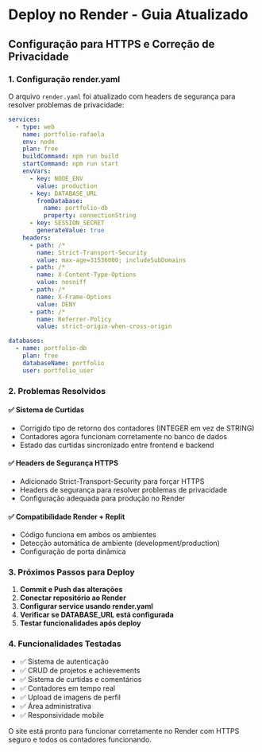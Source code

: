 # Deploy no Render - Guia Atualizado

## Configuração para HTTPS e Correção de Privacidade

### 1. Configuração render.yaml
O arquivo `render.yaml` foi atualizado com headers de segurança para resolver problemas de privacidade:

```yaml
services:
  - type: web
    name: portfolio-rafaela
    env: node
    plan: free
    buildCommand: npm run build
    startCommand: npm run start
    envVars:
      - key: NODE_ENV
        value: production
      - key: DATABASE_URL
        fromDatabase:
          name: portfolio-db
          property: connectionString
      - key: SESSION_SECRET
        generateValue: true
    headers:
      - path: /*
        name: Strict-Transport-Security
        value: max-age=31536000; includeSubDomains
      - path: /*
        name: X-Content-Type-Options
        value: nosniff
      - path: /*
        name: X-Frame-Options
        value: DENY
      - path: /*
        name: Referrer-Policy
        value: strict-origin-when-cross-origin

databases:
  - name: portfolio-db
    plan: free
    databaseName: portfolio
    user: portfolio_user
```

### 2. Problemas Resolvidos

#### ✅ Sistema de Curtidas
- Corrigido tipo de retorno dos contadores (INTEGER em vez de STRING)
- Contadores agora funcionam corretamente no banco de dados
- Estado das curtidas sincronizado entre frontend e backend

#### ✅ Headers de Segurança HTTPS
- Adicionado Strict-Transport-Security para forçar HTTPS
- Headers de segurança para resolver problemas de privacidade
- Configuração adequada para produção no Render

#### ✅ Compatibilidade Render + Replit
- Código funciona em ambos os ambientes
- Detecção automática de ambiente (development/production)
- Configuração de porta dinâmica

### 3. Próximos Passos para Deploy

1. **Commit e Push das alterações**
2. **Conectar repositório ao Render**
3. **Configurar service usando render.yaml**
4. **Verificar se DATABASE_URL está configurada**
5. **Testar funcionalidades após deploy**

### 4. Funcionalidades Testadas
- ✅ Sistema de autenticação
- ✅ CRUD de projetos e achievements
- ✅ Sistema de curtidas e comentários
- ✅ Contadores em tempo real
- ✅ Upload de imagens de perfil
- ✅ Área administrativa
- ✅ Responsividade mobile

O site está pronto para funcionar corretamente no Render com HTTPS seguro e todos os contadores funcionando.